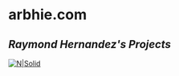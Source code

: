 # arbhie.com
## _Raymond Hernandez's Projects_

[![N|Solid](https://raymondbrianhernandez.github.io/assets/img/arbhieLOGO.png)](http://www.arbhie.com)
